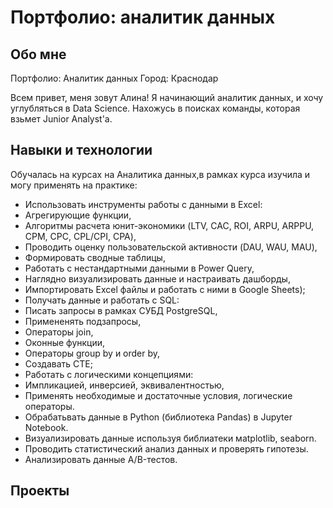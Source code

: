 # Портфолио: аналитик данных
## Обо мне 
Портфолио: Аналитик данных
Город: Краснодар

Всем привет, меня зовут Алина!
Я начинающий аналитик данных, и хочу углубляться в Data Science. Нахожусь в поисках команды, которая взьмет Junior Analyst'а.
<br>

## Навыки и технологии
Обучалась на курсах на Аналитика данных,в рамках курса изучила и могу применять на практике:
- Использовать инструменты работы с данными в Excel:
- Агрегирующие функции,
- Алгоритмы расчета юнит-экономики (LTV, CAC, ROI, ARPU, ARPPU, СPM, СPC, CPL/CPI, CPA),
- Проводить оценку пользовательской активности (DAU, WAU, MAU),
- Формировать сводные таблицы,
- Работать c нестандартными данными в Power Query,
- Наглядно визуализировать данные и настраивать дашборды,
- Импортировать Excel файлы и работать с ними в Google Sheets);
- Получать данные и работать с SQL:
- Писать запросы в рамках  СУБД PostgreSQL,
- Примененять подзапросы,
- Операторы join,
- Оконные функции,
- Операторы group by и order by,
- Создавать CTE;
- Работать с логическими концепциями:
- Импликацией, инверсией, эквивалентностью,
- Применять необходимые и достаточные условия, логические операторы.
- Обрабатьвать данные в Python (библиотека Pandas) в Jupyter Notebook.
- Визуализировать данные  используя библиатеки мatplotlib, seaborn.
- Проводить статистический анализ данных и проверять гипотезы.
- Анализировать данные A/B-тестов.
## Проекты

